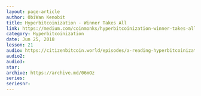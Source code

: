 ```yaml
---
layout: page-article
author: ObiWan Kenobit
title: Hyperbitcoinization - Winner Takes All
link: https://medium.com/coinmonks/hyperbitcoinization-winner-takes-all-69ab59f9695f
category: Hyperbitcoinization
date: Jun 25, 2018
lesson: 21
audio: https://citizenbitcoin.world/episodes/a-reading-hyperbitcoinization-winner
audio2: 
audio3: 
star: 
archive: https://archive.md/06mOz
series: 
seriesnr: 
---
```

